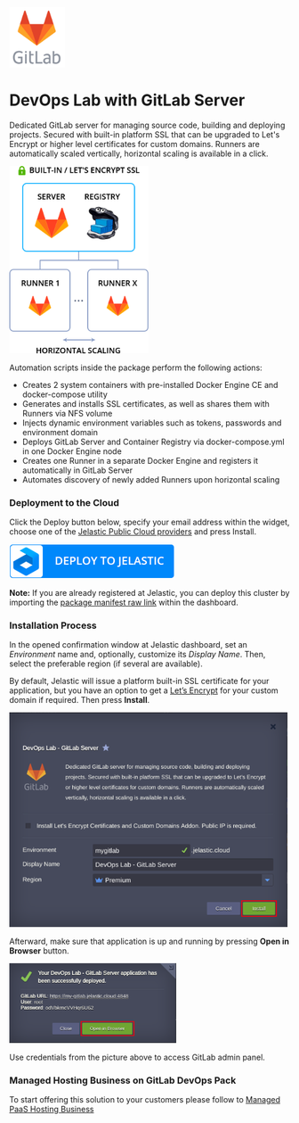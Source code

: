 <p align="left"> 
<img src="images/gitlab-logo.png" width="100">
</p>

# DevOps Lab with GitLab Server

Dedicated GitLab server for managing source code, building and deploying projects. Secured with built-in platform SSL that can be upgraded to Let's Encrypt or higher level certificates for custom domains. Runners are automatically scaled vertically, horizontal scaling is available in a click.

<p align="left"> 
<img src="images/topo.png" width="250">
</p>

Automation scripts inside the package perform the following actions:
- Creates 2 system containers with pre-installed Docker Engine CE and docker-compose utility
- Generates and installs SSL certificates, as well as shares them with Runners via NFS volume 
- Injects dynamic environment variables such as tokens, passwords and environment domain
- Deploys GitLab Server and Container Registry via docker-compose.yml in one Docker Engine node 
- Creates one Runner in a separate Docker Engine and registers it automatically in GitLab Server
- Automates discovery of newly added Runners upon horizontal scaling 

### Deployment to the Cloud

Click the Deploy button below, specify your email address within the widget, choose one of the [Jelastic Public Cloud providers](https://jelastic.com/install-application/?manifest=https://raw.githubusercontent.com/jelastic-jps/gitlab/master/manifest.jps) and press Install.

[![Deploy](https://github.com/jelastic-jps/git-push-deploy/raw/master/images/deploy-to-jelastic.png)](https://jelastic.com/install-application/?manifest=https://raw.githubusercontent.com/jelastic-jps/gitlab/master/manifest.jps)

**Note:** If you are already registered at Jelastic, you can deploy this cluster by importing the [package manifest raw link](https://github.com/jelastic-jps/gitlab/blob/master/manifest.jps) within the dashboard.

### Installation Process

In the opened confirmation window at Jelastic dashboard, set an *Environment* name and, optionally, customize its *Display Name*. Then, select the preferable region (if several are available). 

By default, Jelastic will issue a platform built-in SSL certificate for your application, but you have an option to get a [Let’s Encrypt](https://letsencrypt.org/) for your custom domain if required. Then press **Install**.

<p align="left"> 
<img src="images/install.png" width="500">
</p>

Afterward, make sure that application is up and running by pressing **Open in Browser** button. 

<p align="left"> 
<img src="images/success.png" width="300">
</p>

Use credentials from the picture above to access GitLab admin panel.
   
### Managed Hosting Business on GitLab DevOps Pack

To start offering this solution to your customers please follow to [Managed PaaS Hosting Business](https://jelastic.com/apaas/)
